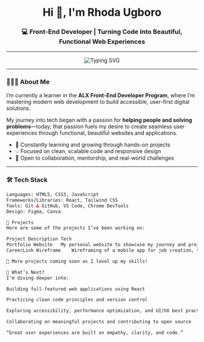 <h1 align="center">Hi 👋, I'm Rhoda Ugboro</h1>
<h3 align="center">💻 Front-End Developer | Turning Code Into Beautiful, Functional Web Experiences</h3>

---

<p align="center">
  <img src="https://readme-typing-svg.demolab.com?font=Fira+Code&size=22&duration=3000&pause=1000&color=36BCF7&center=true&width=450&lines=Front-End+Developer;Creative+Problem+Solver;Lifelong+Learner+%F0%9F%93%9A;User+Experience+Advocate" alt="Typing SVG" />
</p>

---

### 👩🏽‍💻 About Me

I’m currently a learner in the **ALX Front-End Developer Program**, where I’m mastering modern web development to build accessible, user-first digital solutions.

My journey into tech began with a passion for **helping people and solving problems**—today, that passion fuels my desire to create seamless user experiences through functional, beautiful websites and applications.

- 🌱 Constantly learning and growing through hands-on projects  
- 💡 Focused on clean, scalable code and responsive design  
- 🤝 Open to collaboration, mentorship, and real-world challenges

---

### 🛠️ Tech Stack

```html
Languages: HTML5, CSS3, JavaScript
Frameworks/Libraries: React, Tailwind CSS  
Tools: Git & GitHub, VS Code, Chrome DevTools  
Design: Figma, Canva

📁 Projects
Here are some of the projects I’ve been working on:

Project	Description	Tech
Portfolio Website	My personal website to showcase my journey and projects	HTML, CSS, JS
CareerLink Wireframe	Wireframing of a mobile app for job creation, training and mentorship.

🚧 More projects coming soon as I level up my skills!

🔭 What’s Next?
I'm diving deeper into:

Building full-featured web applications using React

Practicing clean code principles and version control

Exploring accessibility, performance optimization, and UI/UX best practices

Collaborating on meaningful projects and contributing to open source

“Great user experiences are built on empathy, clarity, and code.”


